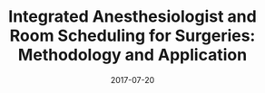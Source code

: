 ---
title: "Integrated Anesthesiologist and Room Scheduling for Surgeries: Methodology and Application"
collection: publications
permalink: /publication/2017-07-20-Papers-2
excerpt: 'At large hospitals, the assignment and scheduling of anesthesiologists and operating rooms is a complex resource allocation decision undertaken daily by the managers of operating room suites. We validate and implement a data-driven decision support system at the UCLA Ronald Reagan Medical Center which provides a near-optimal schedule. We also conduct analyses related to capacity expansion and process improvement efforts.'
date: 2017-07-20
venue: 'Operations Research'
paperurl: 'http://pubsonline.informs.org/doi/abs/10.1287/opre.2017.1634'
citation: 'Rath, S., Rajaram, K., &amp; Mahajan, A. (2017). Integrated Anesthesiologist and Room Scheduling for Surgeries: Methodology and Application. <i>Operations Research.</i>'
preprint: 'https://papers.ssrn.com/sol3/papers.cfm?abstract_id=2659638'
---